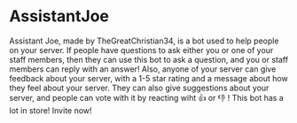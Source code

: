 # AssistantJoe
Assistant Joe, made by TheGreatChristian34, is a bot used to help people on your server. If people have questions to ask either you or one of your staff members, then they can use this bot to ask a question, and you or staff members can reply with an answer! Also, anyone of your server can give feedback about your server, with a 1-5 star rating and a message about how they feel about your server. They can also give suggestions about your server, and people can vote with it by reacting wiht :thumbsup: or :thumbsdown: ! This bot has a lot in store! Invite now!
